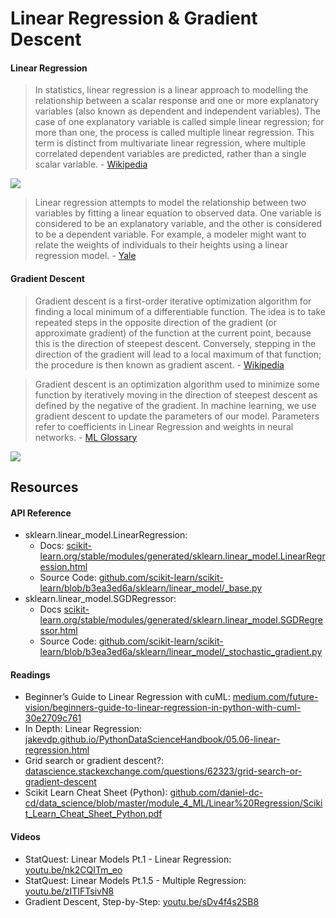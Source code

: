 # Linear Regression & Gradient Descent
#### Linear Regression
> In statistics, linear regression is a linear approach to modelling the relationship between a scalar response and one or more explanatory variables (also known as dependent and independent variables). The case of one explanatory variable is called simple linear regression; for more than one, the process is called multiple linear regression. This term is distinct from multivariate linear regression, where multiple correlated dependent variables are predicted, rather than a single scalar variable. - [Wikipedia](https://en.wikipedia.org/wiki/Linear_regression)

![](https://upload.wikimedia.org/wikipedia/commons/thumb/3/3a/Linear_regression.svg/440px-Linear_regression.svg.png)

> Linear regression attempts to model the relationship between two variables by fitting a linear equation to observed data. One variable is considered to be an explanatory variable, and the other is considered to be a dependent variable. For example, a modeler might want to relate the weights of individuals to their heights using a linear regression model. - [Yale](http://www.stat.yale.edu/Courses/1997-98/101/linreg.htm)

#### Gradient Descent
> Gradient descent is a first-order iterative optimization algorithm for finding a local minimum of a differentiable function. The idea is to take repeated steps in the opposite direction of the gradient (or approximate gradient) of the function at the current point, because this is the direction of steepest descent. Conversely, stepping in the direction of the gradient will lead to a local maximum of that function; the procedure is then known as gradient ascent. - [Wikipedia](https://en.wikipedia.org/wiki/Gradient_descent)

> Gradient descent is an optimization algorithm used to minimize some function by iteratively moving in the direction of steepest descent as defined by the negative of the gradient. In machine learning, we use gradient descent to update the parameters of our model. Parameters refer to coefficients in Linear Regression and weights in neural networks. - [ML Glossary](https://ml-cheatsheet.readthedocs.io/en/latest/gradient_descent.html)

![](https://ml-cheatsheet.readthedocs.io/en/latest/_images/gradient_descent_demystified.png)

## Resources
#### API Reference
- sklearn.linear_model.LinearRegression: 
  - Docs: [scikit-learn.org/stable/modules/generated/sklearn.linear_model.LinearRegression.html](https://scikit-learn.org/stable/modules/generated/sklearn.linear_model.LinearRegression.html) 
  - Source Code: [github.com/scikit-learn/scikit-learn/blob/b3ea3ed6a/sklearn/linear_model/_base.py](https://github.com/scikit-learn/scikit-learn/blob/b3ea3ed6a/sklearn/linear_model/_base.py#L391)
- sklearn.linear_model.SGDRegressor:
  - Docs [scikit-learn.org/stable/modules/generated/sklearn.linear_model.SGDRegressor.html](https://scikit-learn.org/stable/modules/generated/sklearn.linear_model.SGDRegressor.html)
  - Source Code: [github.com/scikit-learn/scikit-learn/blob/b3ea3ed6a/sklearn/linear_model/_stochastic_gradient.py](https://github.com/scikit-learn/scikit-learn/blob/b3ea3ed6a/sklearn/linear_model/_stochastic_gradient.py#L1366)

#### Readings
- Beginner’s Guide to Linear Regression with cuML: [medium.com/future-vision/beginners-guide-to-linear-regression-in-python-with-cuml-30e2709c761](https://medium.com/future-vision/beginners-guide-to-linear-regression-in-python-with-cuml-30e2709c761?source=friends_link&sk=1da35920b9e2ffea59d5cb3c998bfeae)
- In Depth: Linear Regression: [jakevdp.github.io/PythonDataScienceHandbook/05.06-linear-regression.html](https://jakevdp.github.io/PythonDataScienceHandbook/05.06-linear-regression.html)
- Grid search or gradient descent?: [datascience.stackexchange.com/questions/62323/grid-search-or-gradient-descent](https://datascience.stackexchange.com/questions/62323/grid-search-or-gradient-descent)
- Scikit Learn Cheat Sheet (Python): [github.com/daniel-dc-cd/data_science/blob/master/module_4_ML/Linear%20Regression/Scikit_Learn_Cheat_Sheet_Python.pdf](https://github.com/daniel-dc-cd/data_science/blob/master/module_4_ML/Linear%20Regression/Scikit_Learn_Cheat_Sheet_Python.pdf)

#### Videos
- StatQuest: Linear Models Pt.1 - Linear Regression: [youtu.be/nk2CQITm_eo](https://youtu.be/nk2CQITm_eo)
- StatQuest: Linear Models Pt.1.5 - Multiple Regression: [youtu.be/zITIFTsivN8](https://youtu.be/zITIFTsivN8)
- Gradient Descent, Step-by-Step: [youtu.be/sDv4f4s2SB8](https://youtu.be/sDv4f4s2SB8)
